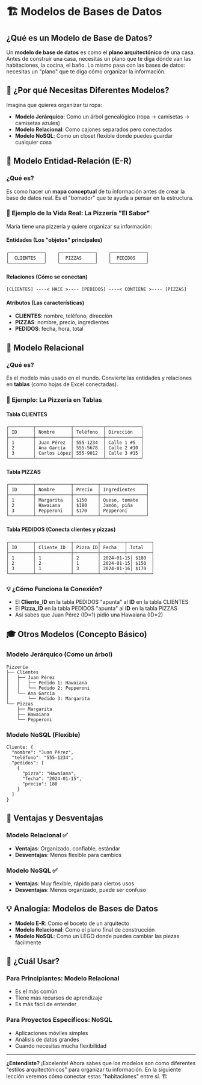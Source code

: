 # 🏗️ Modelos de Bases de Datos

## ¿Qué es un Modelo de Base de Datos?

Un **modelo de base de datos** es como el **plano arquitectónico** de una casa. Antes de construir una casa, necesitas un plano que te diga dónde van las habitaciones, la cocina, el baño. Lo mismo pasa con las bases de datos: necesitas un "plano" que te diga cómo organizar la información.

## 🎯 ¿Por qué Necesitas Diferentes Modelos?

Imagina que quieres organizar tu ropa:
- **Modelo Jerárquico**: Como un árbol genealógico (ropa → camisetas → camisetas azules)
- **Modelo Relacional**: Como cajones separados pero conectados
- **Modelo NoSQL**: Como un closet flexible donde puedes guardar cualquier cosa

## 🏢 Modelo Entidad-Relación (E-R)

### ¿Qué es?
Es como hacer un **mapa conceptual** de tu información antes de crear la base de datos real. Es el "borrador" que te ayuda a pensar en la estructura.

### 🏪 Ejemplo de la Vida Real: La Pizzería "El Sabor"

María tiene una pizzería y quiere organizar su información:

#### **Entidades** (Los "objetos" principales)
```
┌─────────────┐    ┌─────────────┐    ┌─────────────┐
│  CLIENTES   │    │  PIZZAS     │    │  PEDIDOS    │
└─────────────┘    └─────────────┘    └─────────────┘
```

#### **Relaciones** (Cómo se conectan)
```
[CLIENTES] ----< HACE >---- [PEDIDOS] ----< CONTIENE >---- [PIZZAS]
```

#### **Atributos** (Las características)
- **CLIENTES**: nombre, teléfono, dirección
- **PIZZAS**: nombre, precio, ingredientes
- **PEDIDOS**: fecha, hora, total

## 🔗 Modelo Relacional

### ¿Qué es?
Es el modelo más usado en el mundo. Convierte las entidades y relaciones en **tablas** (como hojas de Excel conectadas).

### 🏪 Ejemplo: La Pizzería en Tablas

#### **Tabla CLIENTES**
```
┌─────────┬─────────────┬───────────┬─────────────┐
│ ID      │ Nombre      │ Teléfono  │ Dirección   │
├─────────┼─────────────┼───────────┼─────────────┤
│ 1       │ Juan Pérez  │ 555-1234  │ Calle 1 #5  │
│ 2       │ Ana García  │ 555-5678  │ Calle 2 #10 │
│ 3       │ Carlos López│ 555-9012  │ Calle 3 #15 │
└─────────┴─────────────┴───────────┴─────────────┘
```

#### **Tabla PIZZAS**
```
┌─────────┬─────────────┬─────────┬─────────────────┐
│ ID      │ Nombre      │ Precio  │ Ingredientes    │
├─────────┼─────────────┼─────────┼─────────────────┤
│ 1       │ Margarita   │ $150    │ Queso, tomate   │
│ 2       │ Hawaiana    │ $180    │ Jamón, piña     │
│ 3       │ Pepperoni   │ $170    │ Pepperoni       │
└─────────┴─────────────┴─────────┴─────────────────┘
```

#### **Tabla PEDIDOS** (Conecta clientes y pizzas)
```
┌─────────┬─────────────┬─────────┬─────────┬─────────┐
│ ID      │ Cliente_ID  │ Pizza_ID│ Fecha   │ Total   │
├─────────┼─────────────┼─────────┼─────────┼─────────┤
│ 1       │ 1           │ 2       │ 2024-01-15│ $180  │
│ 2       │ 2           │ 1       │ 2024-01-15│ $150  │
│ 3       │ 1           │ 3       │ 2024-01-16│ $170  │
└─────────┴─────────────┴─────────┴─────────┴─────────┘
```

### 💡 ¿Cómo Funciona la Conexión?

- El **Cliente_ID** en la tabla PEDIDOS "apunta" al **ID** en la tabla CLIENTES
- El **Pizza_ID** en la tabla PEDIDOS "apunta" al **ID** en la tabla PIZZAS
- Así sabes que Juan Pérez (ID=1) pidió una Hawaiana (ID=2)

## 🎓 Otros Modelos (Concepto Básico)

### **Modelo Jerárquico** (Como un árbol)
```
Pizzería
├── Clientes
│   ├── Juan Pérez
│   │   ├── Pedido 1: Hawaiana
│   │   └── Pedido 2: Pepperoni
│   └── Ana García
│       └── Pedido 3: Margarita
└── Pizzas
    ├── Margarita
    ├── Hawaiana
    └── Pepperoni
```

### **Modelo NoSQL** (Flexible)
```
Cliente: {
  "nombre": "Juan Pérez",
  "teléfono": "555-1234",
  "pedidos": [
    {
      "pizza": "Hawaiana",
      "fecha": "2024-01-15",
      "precio": 180
    }
  ]
}
```

## 🚀 Ventajas y Desventajas

### **Modelo Relacional** ✅
- **Ventajas**: Organizado, confiable, estándar
- **Desventajas**: Menos flexible para cambios

### **Modelo NoSQL** ✅
- **Ventajas**: Muy flexible, rápido para ciertos usos
- **Desventajas**: Menos organizado, puede ser confuso

## 💡 Analogía: Modelos de Bases de Datos

- **Modelo E-R**: Como el boceto de un arquitecto
- **Modelo Relacional**: Como el plano final de construcción
- **Modelo NoSQL**: Como un LEGO donde puedes cambiar las piezas fácilmente

## 🎯 ¿Cuál Usar?

### **Para Principiantes**: Modelo Relacional
- Es el más común
- Tiene más recursos de aprendizaje
- Es más fácil de entender

### **Para Proyectos Específicos**: NoSQL
- Aplicaciones móviles simples
- Análisis de datos grandes
- Cuando necesitas mucha flexibilidad

---

**¿Entendiste?** ¡Excelente! Ahora sabes que los modelos son como diferentes "estilos arquitectónicos" para organizar tu información. En la siguiente lección veremos cómo conectar estas "habitaciones" entre sí. 🏗️